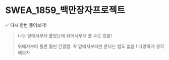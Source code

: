 # SWEA_1859_백만장자프로젝트

✅ 다시 한번 풀어보기!

> 나는 앞에서부터 풀었는데 뒤에서부터 풀 수도 있음!
>
> 뒤에서부터 풀면 훨씬 간결함. 꼭 앞에서부터만 푼다는 법도 없음 ! 다양하게 생각해보자

 